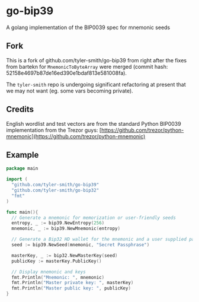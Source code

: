 # go-bip39

A golang implementation of the BIP0039 spec for mnemonic seeds

## Fork

This is a fork of github.com/tyler-smith/go-bip39 from right after the fixes
from bartekn for `MnemonicToByteArray` were merged
(commit hash: 52158e4697b87de16ed390e1bdaf813e581008fa).

The `tyler-smith` repo is undergoing significant refactoring at present that we may
not want (eg. some vars becoming private).

## Credits

English wordlist and test vectors are from the standard Python BIP0039 implementation
from the Trezor guys: [https://github.com/trezor/python-mnemonic](https://github.com/trezor/python-mnemonic)

## Example

```go
package main

import (
  "github.com/tyler-smith/go-bip39"
  "github.com/tyler-smith/go-bip32"
  "fmt"
)

func main(){
  // Generate a mnemonic for memorization or user-friendly seeds
  entropy, _ := bip39.NewEntropy(256)
  mnemonic, _ := bip39.NewMnemonic(entropy)

  // Generate a Bip32 HD wallet for the mnemonic and a user supplied password
  seed := bip39.NewSeed(mnemonic, "Secret Passphrase")

  masterKey, _ := bip32.NewMasterKey(seed)
  publicKey := masterKey.PublicKey()

  // Display mnemonic and keys
  fmt.Println("Mnemonic: ", mnemonic)
  fmt.Println("Master private key: ", masterKey)
  fmt.Println("Master public key: ", publicKey)
}
```
